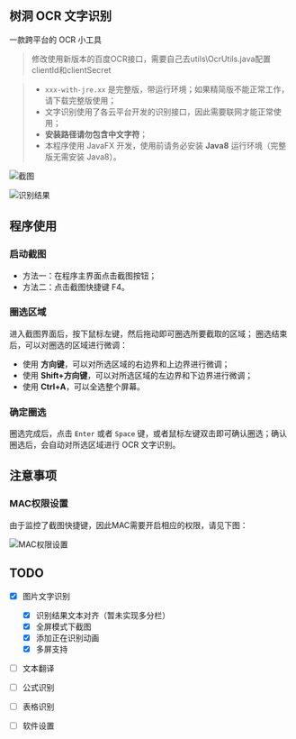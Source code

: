 ## 树洞 OCR 文字识别
一款跨平台的 OCR 小工具

> 修改使用新版本的百度OCR接口，需要自己去utils\OcrUtils.java配置clientId和clientSecret

> - `xxx-with-jre.xx` 是完整版，带运行环境；如果精简版不能正常工作，请下载完整版使用；
> - 文字识别使用了各云平台开发的识别接口，因此需要联网才能正常使用；
> - **安装路径请勿包含中文字符**；
> - 本程序使用 JavaFX 开发，使用前请务必安装 **Java8** 运行环境（完整版无需安装 Java8）。

![截图](http://img.ifish.fun/FqzQ_arDyqsYOXcRoFNQ_Hezyoqo)

![识别结果](http://img.ifish.fun/FrQngY0WsMZP-f6NBze14n0SSKkB)

## 程序使用
### 启动截图
- 方法一：在程序主界面点击截图按钮；
- 方法二：点击截图快捷键 F4。

### 圈选区域
进入截图界面后，按下鼠标左键，然后拖动即可圈选所要截取的区域；
圈选结束后，可以对圈选的区域进行微调：
- 使用 **方向键**，可以对所选区域的右边界和上边界进行微调；
- 使用 **Shift+方向键**，可以对所选区域的左边界和下边界进行微调；
- 使用 **Ctrl+A**，可以全选整个屏幕。

### 确定圈选
圈选完成后，点击 `Enter` 或者 `Space` 键，或者鼠标左键双击即可确认圈选；确认圈选后，会自动对所选区域进行 OCR 文字识别。

## 注意事项
### MAC权限设置
由于监控了截图快捷键，因此MAC需要开启相应的权限，请见下图：

![MAC权限设置](http://img.ifish.fun/Fo31NZQIhPNF6m7gOorRGDuKvaZ_)

## TODO
- [x] 图片文字识别
  - [x] 识别结果文本对齐（暂未实现多分栏）
  - [x] 全屏模式下截图
  - [x] 添加正在识别动画
  - [x] 多屏支持
- [ ] 文本翻译
- [ ] 公式识别
- [ ] 表格识别
- [ ] 软件设置

